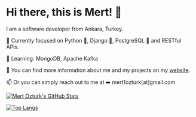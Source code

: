 # Hi there, this is Mert! 👋

I am a software developer from Ankara, Turkey.

🔭 Currently focused on Python 🐍, Django 🦄, PostgreSQL 🐘 and RESTful APIs.

🌱 Learning: MongoDB, Apache Kafka

💬 You can find more information about me and my projects on my [website](https://www.mertozturk.org/).

📫 Or you can simply reach out to me at ➡️ mert1ozturk[at]gmail.com


<!--
**mrmertozturk/mrmertozturk** is a ✨ _special_ ✨ repository because its `README.md` (this file) appears on your GitHub profile.

Here are some ideas to get you started:

- 🔭 I’m currently working on ...
- 🌱 I’m currently learning ...
- 👯 I’m looking to collaborate on ...
- 🤔 I’m looking for help with ...
- 💬 Ask me about ...
- 📫 How to reach me: ...
- 😄 Pronouns: ...
- ⚡ Fun fact: ...
-->


[![Mert Ozturk's GitHub Stats](https://github-readme-stats.vercel.app/api?username=mrmertozturk&count_private=true&show_icons=true&hide=issues,contribs)](https://github.com/anuraghazra/github-readme-stats)

[![Top Langs](https://github-readme-stats.vercel.app/api/top-langs/?username=mrmertozturk&layout=compact)](https://github.com/anuraghazra/github-readme-stats)


